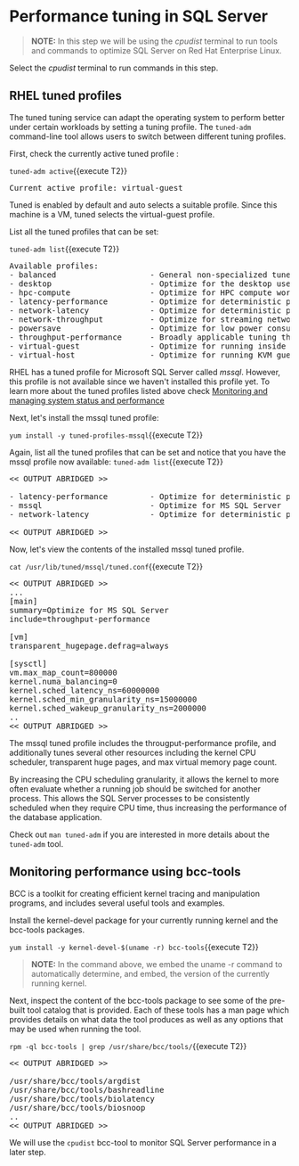 # Performance tuning in SQL Server

>**NOTE:** In this step we will be using the *cpudist* terminal to run tools and commands to optimize SQL Server on Red Hat Enterprise Linux. 

Select the *cpudist* terminal to run commands in this step.

## RHEL tuned profiles ##
The tuned tuning service can adapt the operating system to perform better under certain workloads by setting a tuning profile. The `tuned-adm` command-line tool allows users to switch between different tuning profiles.

First, check the currently active tuned profile :

`tuned-adm active`{{execute T2}}

<pre class="file">
Current active profile: virtual-guest
</pre>

Tuned is enabled by default and auto selects a suitable profile. Since this machine is a VM, tuned selects the virtual-guest profile.

List all the tuned profiles that can be set:

`tuned-adm list`{{execute T2}}

<pre class="file">
Available profiles:
- balanced                    - General non-specialized tuned profile
- desktop                     - Optimize for the desktop use-case
- hpc-compute                 - Optimize for HPC compute workloads
- latency-performance         - Optimize for deterministic performance at the cost of increased power consumption
- network-latency             - Optimize for deterministic performance at the cost of increased power consumption, focused on low latency network performance
- network-throughput          - Optimize for streaming network throughput, generally only necessary on older CPUs or 40G+ networks
- powersave                   - Optimize for low power consumption
- throughput-performance      - Broadly applicable tuning that provides excellent performance across a variety of common server workloads
- virtual-guest               - Optimize for running inside a virtual guest
- virtual-host                - Optimize for running KVM guests
</pre>

RHEL has a tuned profile for Microsoft SQL Server called *mssql*. However, this profile is not available since we haven't installed this profile yet. To learn more about the tuned profiles listed above check [Monitoring and managing system status and performance](https://access.redhat.com/documentation/en-us/red_hat_enterprise_linux/8/html/monitoring_and_managing_system_status_and_performance/getting-started-with-tuned_monitoring-and-managing-system-status-and-performance#tuned-profiles-distributed-with-rhel_getting-started-with-tuned)

Next, let's install the mssql tuned profile:  

`yum install -y tuned-profiles-mssql`{{execute T2}}

Again, list all the tuned profiles that can be set and notice that you have the mssql profile now available: 
`tuned-adm list`{{execute T2}}

<pre class="file">
<< OUTPUT ABRIDGED >>

- latency-performance         - Optimize for deterministic performance at the cost of increased power consumption
- mssql                       - Optimize for MS SQL Server
- network-latency             - Optimize for deterministic performance at the cost of increased power consumption, focused on low latency network performance

<< OUTPUT ABRIDGED >>
</pre>

Now, let's view the contents of the installed mssql tuned profile. 

`cat /usr/lib/tuned/mssql/tuned.conf`{{execute T2}}

<pre class="file">
<< OUTPUT ABRIDGED >>
...
[main]
summary=Optimize for MS SQL Server
include=throughput-performance

[vm]
transparent_hugepage.defrag=always

[sysctl]
vm.max_map_count=800000
kernel.numa_balancing=0
kernel.sched_latency_ns=60000000
kernel.sched_min_granularity_ns=15000000
kernel.sched_wakeup_granularity_ns=2000000
..
<< OUTPUT ABRIDGED >>
</pre>

The mssql tuned profile includes the througput-performance profile, and additionally tunes several other resources including the kernel CPU scheduler, transparent huge pages, and max virtual memory page count.

By increasing the CPU scheduling granularity, it allows the kernel to more often evaluate whether a running job should be switched for another process. This allows the SQL Server processes to be consistently scheduled when they require CPU time, thus increasing the performance of the database application.

Check out `man tuned-adm` if you are interested in more details about the `tuned-adm` tool.

## Monitoring performance using bcc-tools ##

BCC is a toolkit for creating efficient kernel tracing and manipulation programs, and includes several useful tools and examples. 

Install the kernel-devel package for your currently running kernel and the bcc-tools packages.

`yum install -y kernel-devel-$(uname -r) bcc-tools`{{execute T2}}

>**NOTE:** In the command above, we embed the uname -r command to automatically determine, and embed, the version of the currently running kernel.

Next, inspect the content of the bcc-tools package to see some of the pre-built tool catalog that is provided. Each of these tools has a man page which provides details on what data the tool produces as well as any options that may be used when running the tool.

`rpm -ql bcc-tools | grep /usr/share/bcc/tools/`{{execute T2}}

<pre class="file">
<< OUTPUT ABRIDGED >>

/usr/share/bcc/tools/argdist
/usr/share/bcc/tools/bashreadline
/usr/share/bcc/tools/biolatency
/usr/share/bcc/tools/biosnoop
..
<< OUTPUT ABRIDGED >>
</pre>

We will use the `cpudist` bcc-tool to monitor SQL Server performance in a later step.

